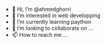 - 👋 Hi, I’m @ahmedghorri
- 👀 I’m interested in web developping
- 🌱 I’m currently learning paython
- 💞️ I’m looking to collaborate on ...
- 📫 How to reach me ...

<!---
ahmedghorri/ahmedghorri is a ✨ special ✨ repository because its `README.md` (this file) appears on your GitHub profile.
You can click the Preview link to take a look at your changes.
--->
